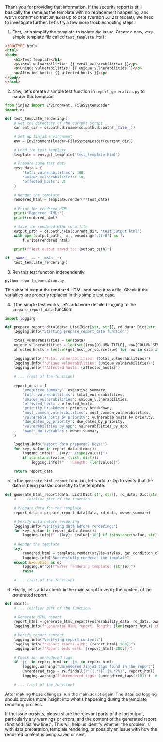 Thank you for providing that information. If the security report is still basically the same as the template with no replacement happening, and we've confirmed that Jinja2 is up to date (version 3.1.2 is recent), we need to investigate further. Let's try a few more troubleshooting steps:

1. First, let's simplify the template to isolate the issue. Create a new, very simple template file called `test_template.html`:

```html
<!DOCTYPE html>
<html>
<body>
    <h1>Test Template</h1>
    <p>Total vulnerabilities: {{ total_vulnerabilities }}</p>
    <p>Unique vulnerabilities: {{ unique_vulnerabilities }}</p>
    <p>Affected hosts: {{ affected_hosts }}</p>
</body>
</html>

```

2. Now, let's create a simple test function in `report_generation.py` to render this template:

```python
from jinja2 import Environment, FileSystemLoader
import os

def test_template_rendering():
    # Get the directory of the current script
    current_dir = os.path.dirname(os.path.abspath(__file__))
    
    # Set up Jinja2 environment
    env = Environment(loader=FileSystemLoader(current_dir))
    
    # Load the test template
    template = env.get_template('test_template.html')
    
    # Prepare some test data
    test_data = {
        'total_vulnerabilities': 100,
        'unique_vulnerabilities': 50,
        'affected_hosts': 25
    }
    
    # Render the template
    rendered_html = template.render(**test_data)
    
    # Print the rendered HTML
    print("Rendered HTML:")
    print(rendered_html)
    
    # Save the rendered HTML to a file
    output_path = os.path.join(current_dir, 'test_output.html')
    with open(output_path, 'w', encoding='utf-8') as f:
        f.write(rendered_html)
    
    print(f"Test output saved to: {output_path}")

if __name__ == "__main__":
    test_template_rendering()

```

3. Run this test function independently:

```
python report_generation.py
```

This should output the rendered HTML and save it to a file. Check if the variables are properly replaced in this simple test case.

4. If the simple test works, let's add more detailed logging to the `prepare_report_data` function:

```python
import logging

def prepare_report_data(data: List[Dict[str, str]], rd_data: Dict[str, Dict[str, List[Dict[str, str]]]], owner_summary: Dict[str, Dict[str, int]]) -> Dict[str, Any]:
    logging.info("Starting prepare_report_data function")
    
    total_vulnerabilities = len(data)
    unique_vulnerabilities = len(set((row[COLUMN_TITLE], row[COLUMN_SEVERITY_RISK]) for row in data))
    affected_hosts = len(set(get_host_or_source(row) for row in data if not is_non_server_vuln(row)))
    
    logging.info(f"Total vulnerabilities: {total_vulnerabilities}")
    logging.info(f"Unique vulnerabilities: {unique_vulnerabilities}")
    logging.info(f"Affected hosts: {affected_hosts}")
    
    # ... (rest of the function)
    
    report_data = {
        'executive_summary': executive_summary,
        'total_vulnerabilities': total_vulnerabilities,
        'unique_vulnerabilities': unique_vulnerabilities,
        'affected_hosts': affected_hosts,
        'priority_breakdown': priority_breakdown,
        'most_common_vulnerabilities': most_common_vulnerabilities,
        'vulnerable_hosts_by_priority': vulnerable_hosts_by_priority,
        'due_dates_by_priority': due_dates_by_priority,
        'vulnerabilities_by_app': vulnerabilities_by_app,
        'owner_deliverables': owner_summary
    }
    
    logging.info("Report data prepared. Keys:")
    for key, value in report_data.items():
        logging.info(f"  {key}: {type(value)}")
        if isinstance(value, (list, dict)):
            logging.info(f"    Length: {len(value)}")
    
    return report_data

```

5. In the `generate_html_report` function, let's add a step to verify that the data is being passed correctly to the template:

```python
def generate_html_report(data: List[Dict[str, str]], rd_data: Dict[str, Dict[str, List[Dict[str, str]]]], owner_summary: Dict[str, Dict[str, int]]) -> str:
    # ... (earlier part of the function)
    
    # Prepare data for the template
    report_data = prepare_report_data(data, rd_data, owner_summary)
    
    # Verify data before rendering
    logging.info("Verifying data before rendering:")
    for key, value in report_data.items():
        logging.info(f"  {key}: {value[:100] if isinstance(value, str) else value}")
    
    # Render the template
    try:
        rendered_html = template.render(styles=styles, get_condition_class=get_condition_class, **report_data)
        logging.info("Successfully rendered the template")
    except Exception as e:
        logging.error(f"Error rendering template: {str(e)}")
        raise
    
    # ... (rest of the function)

```

6. Finally, let's add a check in the main script to verify the content of the generated report:

```python
def main():
    # ... (earlier part of the function)
    
    # Generate HTML report
    report_html = generate_html_report(vulnerability_data, rd_data, owner_summary)
    logging.info(f"Generated HTML report, length: {len(report_html)} characters")
    
    # Verify report content
    logging.info("Verifying report content:")
    logging.info(f"Report starts with: {report_html[:200]}")
    logging.info(f"Report ends with: {report_html[-200:]}")
    
    # Check for unrendered tags
    if '{{' in report_html or '{%' in report_html:
        logging.warning("Unrendered Jinja2 tags found in the report")
        unrendered_tags = re.findall(r'{{.*?}}|{%.*?%}', report_html)
        logging.warning(f"Unrendered tags: {unrendered_tags[:10]}")  # Show first 10 unrendered tags
    
    # ... (rest of the function)

```

After making these changes, run the main script again. The detailed logging should provide more insight into what's happening during the template rendering process. 

If the issue persists, please share the relevant parts of the log output, particularly any warnings or errors, and the content of the generated report (first and last few lines). This will help us identify whether the problem is with data preparation, template rendering, or possibly an issue with how the rendered content is being saved or sent.
